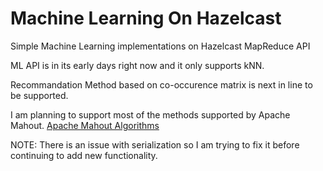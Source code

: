 Machine Learning On Hazelcast
=============================

Simple Machine Learning implementations on Hazelcast MapReduce API

ML API is in its early days right now and it only supports kNN.

Recommandation Method based on co-occurence matrix is next in line to be supported.

I am planning to support most of the methods supported by Apache Mahout.
[Apache Mahout Algorithms](https://mahout.apache.org/users/basics/algorithms.html)

NOTE: There is an issue with serialization so I am trying to fix it before continuing to add new functionality.
